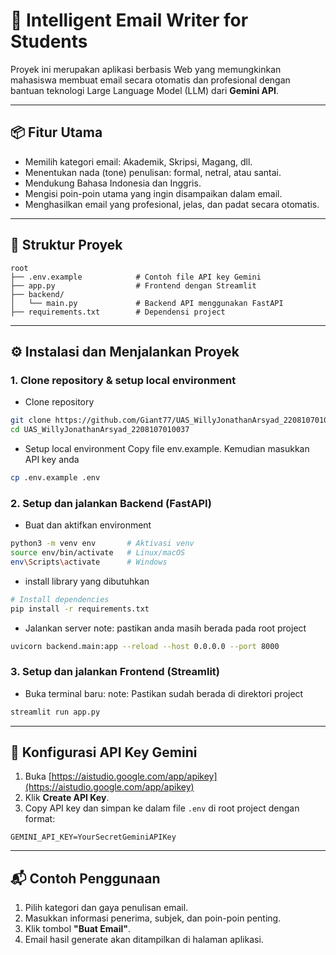 # 📝 Intelligent Email Writer for Students

Proyek ini merupakan aplikasi berbasis Web yang memungkinkan mahasiswa membuat email secara otomatis dan profesional dengan bantuan teknologi Large Language Model (LLM) dari **Gemini API**.

---

## 📦 Fitur Utama

-   Memilih kategori email: Akademik, Skripsi, Magang, dll.
-   Menentukan nada (tone) penulisan: formal, netral, atau santai.
-   Mendukung Bahasa Indonesia dan Inggris.
-   Mengisi poin-poin utama yang ingin disampaikan dalam email.
-   Menghasilkan email yang profesional, jelas, dan padat secara otomatis.

---

## 📁 Struktur Proyek

```
root
├── .env.example            # Contoh file API key Gemini
├── app.py                  # Frontend dengan Streamlit
├── backend/
│   └── main.py             # Backend API menggunakan FastAPI
├── requirements.txt        # Dependensi project

```

---

## ⚙️ Instalasi dan Menjalankan Proyek

### 1. Clone repository & setup local environment

-   Clone repository

```bash
git clone https://github.com/Giant77/UAS_WillyJonathanArsyad_2208107010037.git
cd UAS_WillyJonathanArsyad_2208107010037
```

-   Setup local environment
    Copy file env.example. Kemudian masukkan API key anda

```bash
cp .env.example .env
```

### 2. Setup dan jalankan Backend (FastAPI)

-   Buat dan aktifkan environment

```bash
python3 -m venv env       # Aktivasi venv
source env/bin/activate   # Linux/macOS
env\Scripts\activate      # Windows
```

-   install library yang dibutuhkan

```bash
# Install dependencies
pip install -r requirements.txt
```

-   Jalankan server
    note: pastikan anda masih berada pada root project

```bash
uvicorn backend.main:app --reload --host 0.0.0.0 --port 8000
```

### 3. Setup dan jalankan Frontend (Streamlit)

-   Buka terminal baru:
    note: Pastikan sudah berada di direktori project

```bash
streamlit run app.py
```

---

## 🔐 Konfigurasi API Key Gemini

1. Buka [https://aistudio.google.com/app/apikey](https://aistudio.google.com/app/apikey)
2. Klik **Create API Key**.
3. Copy API key dan simpan ke dalam file `.env` di root project dengan format:

```env
GEMINI_API_KEY=YourSecretGeminiAPIKey
```

---

## 📬 Contoh Penggunaan

1. Pilih kategori dan gaya penulisan email.
2. Masukkan informasi penerima, subjek, dan poin-poin penting.
3. Klik tombol **"Buat Email"**.
4. Email hasil generate akan ditampilkan di halaman aplikasi.
